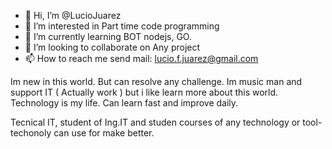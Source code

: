 - 👋 Hi, I’m @LucioJuarez
- 👀 I’m interested in Part time code programming
- 🌱 I’m currently learning BOT nodejs, GO. 
- 💞️ I’m looking to collaborate on Any project
- 📫 How to reach me send mail: lucio.f.juarez@gmail.com  

Im new in this world. But can resolve any challenge. 
Im music man and support IT ( Actually work ) but i like learn more about this world. Technology is my life. 
Can learn fast and improve daily. 

Tecnical IT, student of Ing.IT and studen courses of any technology or tool-techonoly can use for make better. 
